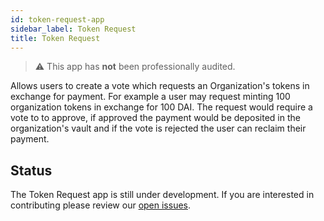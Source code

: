 ```yaml
---
id: token-request-app
sidebar_label: Token Request
title: Token Request
---
```


> ⚠ This app has **not** been professionally audited.

Allows users to create a vote which requests an Organization's tokens in exchange for payment. For example a user may request minting 100 organization tokens in exchange for 100 DAI. The request would require a vote to to approve, if approved the payment would be deposited in the organization's vault and if the vote is rejected the user can reclaim their payment.


## Status

The Token Request app is still under development. If you are interested in contributing please review our [open issues](https://github.com/1hive/token-request-app/issues).
